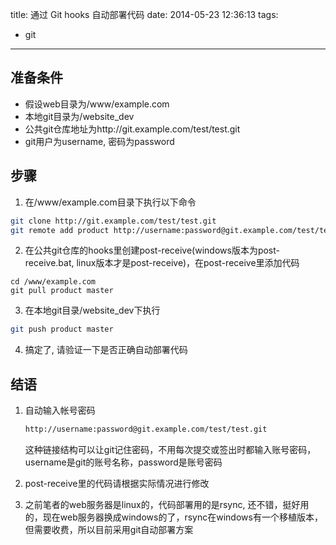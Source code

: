 title: 通过 Git hooks 自动部署代码
date: 2014-05-23 12:36:13
tags:
- git
---
## 准备条件
* 假设web目录为/www/example.com
*  本地git目录为/website_dev
* 公共git仓库地址为http://git.example.com/test/test.git
* git用户为username, 密码为password

## 步骤
1.  在/www/example.com目录下执行以下命令
```sh
git clone http://git.example.com/test/test.git
git remote add product http://username:password@git.example.com/test/test.git
```
2. 在公共git仓库的hooks里创建post-receive(windows版本为post-receive.bat, linux版本才是post-receive)，在post-receive里添加代码
```
cd /www/example.com
git pull product master
```
3. 在本地git目录/website_dev下执行
```sh
git push product master
```
4. 搞定了, 请验证一下是否正确自动部署代码

## 结语
1. 自动输入帐号密码
    ```sh
    http://username:password@git.example.com/test/test.git
    ```
    这种链接结构可以让git记住密码，不用每次提交或签出时都输入账号密码，username是git的账号名称，password是账号密码

2. post-receive里的代码请根据实际情况进行修改

3. 之前笔者的web服务器是linux的，代码部署用的是rsync, 还不错，挺好用的，现在web服务器换成windows的了，rsync在windows有一个移植版本，但需要收费，所以目前采用git自动部署方案

